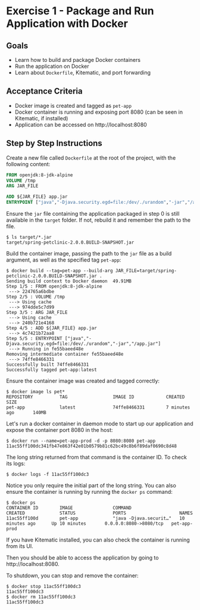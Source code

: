 # Exercise 1 - Package and Run Application with Docker

## Goals

* Learn how to build and package Docker containers
* Run the application on Docker
* Learn about `Dockerfile`, Kitematic, and port forwarding

## Acceptance Criteria

* Docker image is created and tagged as `pet-app`
* Docker container is running and exposing port 8080 (can be seen in Kitematic, if installed)
* Application can be accessed on http://localhost:8080

## Step by Step Instructions

Create a new file called `Dockerfile` at the root of the project, with the following content:

```Dockerfile
FROM openjdk:8-jdk-alpine
VOLUME /tmp
ARG JAR_FILE

ADD ${JAR_FILE} app.jar
ENTRYPOINT ["java","-Djava.security.egd=file:/dev/./urandom","-jar","/app.jar"]
```

Ensure the `jar` file containing the application packaged in step 0 is still available
in the `target` folder. If not, rebuild it and remember the path to the file.

```shell
$ ls target/*.jar
target/spring-petclinic-2.0.0.BUILD-SNAPSHOT.jar
```

Build the container image, passing the path to the `jar` file as a build argument, as well as
the specified tag `pet-app`:

```shell
$ docker build --tag=pet-app --build-arg JAR_FILE=target/spring-petclinic-2.0.0.BUILD-SNAPSHOT.jar .
Sending build context to Docker daemon  49.91MB
Step 1/5 : FROM openjdk:8-jdk-alpine
 ---> 224765a6bdbe
Step 2/5 : VOLUME /tmp
 ---> Using cache
 ---> 974dde5c7d99
Step 3/5 : ARG JAR_FILE
 ---> Using cache
 ---> 240b721e4168
Step 4/5 : ADD ${JAR_FILE} app.jar
 ---> 4c7421b72aa8
Step 5/5 : ENTRYPOINT ["java","-Djava.security.egd=file:/dev/./urandom","-jar","/app.jar"]
 ---> Running in fe55baeed48e
Removing intermediate container fe55baeed48e
 ---> 74ffe8466331
Successfully built 74ffe8466331
Successfully tagged pet-app:latest
```

Ensure the container image was created and tagged correctly:

```shell
$ docker image ls pet*
REPOSITORY          TAG                 IMAGE ID            CREATED             SIZE
pet-app             latest              74ffe8466331        7 minutes ago       140MB
```

Let's run a docker container in daemon mode to start up our application and expose
the container port 8080 in the host:

```shell
$ docker run --name=pet-app-prod -d -p 8080:8080 pet-app
11ac55ff100dc341fb47e863f42e01b0579b81c62bc49c8b6f89daf0690c8d48
```

The long string returned from that command is the container ID. To check its logs:

```shell
$ docker logs -f 11ac55ff100dc3
```

Notice you only require the initial part of the long string. You can also ensure
the container is running by running the `docker ps` command:

```shell
$ docker ps
CONTAINER ID        IMAGE               COMMAND                  CREATED             STATUS              PORTS                    NAMES
11ac55ff100d        pet-app             "java -Djava.securit…"   10 minutes ago      Up 10 minutes       0.0.0.0:8080->8080/tcp   pet-app-prod
```

If you have Kitematic installed, you can also check the container is running from
its UI.

Then you should be able to access the application by going to http://localhost:8080.

To shutdown, you can stop and remove the container:

```shell
$ docker stop 11ac55ff100dc3
11ac55ff100dc3
$ docker rm 11ac55ff100dc3
11ac55ff100dc3
```
